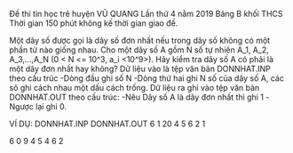 Đề thi tin học trẻ huyện VŨ QUANG
Lần thứ 4 nằm 2019
Bảng B khối THCS
Thời gian 150 phút không kế thời gian giao đề.

Một dãy số được gọi là dãy số đơn nhất nếu trong dãy số không có một phần tử nào giống nhau.
Cho một dãy số A gồm N số tự nhiên A_1, A_2, A_3,...,A_N (0 < N <= 10^3, a_i <10^9>). Hãy kiểm tra dãy số A có phải là một dãy đơn nhất hay không?
Dữ liệu vào là tệp văn bản DONNHAT.INP theo cấu trúc
-Dòng đầu ghi số N
-Dòng thứ hai ghi N số của dãy số A, các sô ghi cách nhau một dấu cách trống.
Dữ liệu ra ghi vào tệp văn bản DONNHAT.OUT theo cấu trúc:
-Nêu Dãy số A là dãy đơn nhất thì ghi 1
-Ngược lại ghi 0.

VÍ DỤ:
DONNHAT.INP         DONNHAT.OUT
6                   1
20 4 5 6 2 1

6                   0
9 4 5 4 6 2
